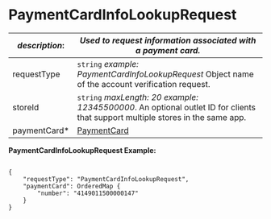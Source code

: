 
# PaymentCardInfoLookupRequest

| *description*:   | *Used to request information associated with a payment card.*|
|----|----|
| requestType |    ``` string ```  *example: PaymentCardInfoLookupRequest* Object name of the account verification request.|
| storeId |    ``` string ```  *maxLength: 20  example: 12345500000*. An optional outlet ID for clients that support multiple stores in the same app.|
| paymentCard* | [PaymentCard](?path=docs/schemas-md/PaymentCard.md)|


**PaymentCardInfoLookupRequest Example:**

```{r}

{
    "requestType": "PaymentCardInfoLookupRequest",
    "paymentCard": OrderedMap {
        "number": "4149011500000147"
    }
}
```  
  

